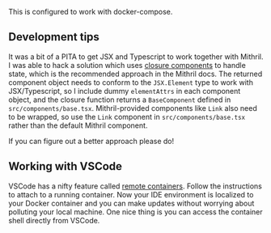 This is configured to work with docker-compose. 

## Development tips

It was a bit of a PITA to get JSX and Typescript to work together with Mithril. I was able to hack a solution which uses [closure components](https://mithril.js.org/components.html#closure-component-state) to handle state, which is the recommended approach in the Mithril docs. The returned component object needs to conform to the `JSX.Element` type to work with JSX/Typescript, so I include dummy `elementAttrs` in each component object, and the closure function returns a `BaseComponent` defined in `src/components/base.tsx`. Mithril-provided components like `Link` also need to be wrapped, so use the `Link` component in `src/components/base.tsx` rather than the default Mithril component.

If you can figure out a better approach please do!

## Working with VSCode

VSCode has a nifty feature called [remote containers](https://marketplace.visualstudio.com/items?itemName=ms-vscode-remote.remote-containers). Follow the instructions to attach to a running container. Now your IDE environment is localized to your Docker container and you can make updates without worrying about polluting your local machine. One nice thing is you can access the container shell directly from VSCode.